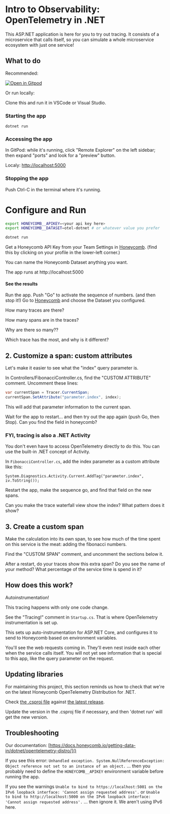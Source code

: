 # Intro to Observability: OpenTelemetry in .NET

This ASP.NET application is here for you to try out tracing.
It consists of a microservice that calls itself, so you can simulate
a whole microservice ecosystem with just one service!

## What to do

Recommended: 

[![Open in Gitpod](https://gitpod.io/button/open-in-gitpod.svg)](https://gitpod.io/#https://github.com/honeycombio/intro-to-o11y-dotnet)


Or run locally:

Clone this and run it in VSCode or Visual Studio.

### Starting the app

`dotnet run`


### Accessing the app

In GitPod: while it's running, click "Remote Explorer" on the left sidebar; then expand "ports" and look for a "preview" button.

Localy: [http://localhost:5000]()

### Stopping the app

Push Ctrl-C in the terminal where it's running.




# Configure and Run

```sh
export HONEYCOMB__APIKEY=<your api key here>
export HONEYCOMB__DATASET=otel-dotnet # or whatever value you prefer

dotnet run
```

Get a Honeycomb API Key from your Team Settings in [Honeycomb](https://ui.honeycomb.io).
(find this by clicking on your profile in the lower-left corner.)

You can name the Honeycomb Dataset anything you want.

The app runs at http://localhost:5000

#### See the results

Run the app. Push "Go" to activate the sequence of numbers. (and then stop it!)
Go to [Honeycomb](https://ui.honeycomb.io) and choose the Dataset you configured.

How many traces are there?

How many spans are in the traces?

Why are there so many??

Which trace has the most, and why is it different?

## 2. Customize a span: custom attributes

Let's make it easier to see what the "index" query parameter is.

In Controllers/FibonacciController.cs, find the "CUSTOM ATTRIBUTE" comment.
Uncomment these lines:

```csharp
var currentSpan = Tracer.CurrentSpan;
currentSpan.SetAttribute("parameter.index", index);
```

This will add that parameter information to the current span.

Wait for the app to restart... and then try out the app again (push Go, then Stop). 
Can you find the field in honeycomb?

### FYI, tracing is also a .NET Activity

You don't even have to access OpenTelemetry directly to do this.
You can use the built-in .NET concept of Activity.

In `FibonacciController.cs`, add the index parameter as a custom attribute like this:

`System.Diagnostics.Activity.Current.AddTag("parameter.index", iv.ToString());`

Restart the app, make the sequence go, and find that field on the new spans.

Can you make the trace waterfall view show the index? What pattern does it show?

## 3. Create a custom span

Make the calculation into its own span, to see how much of the time spent on
this service is the meat: adding the fibonacci numbers.

Find the "CUSTOM SPAN" comment, and uncomment the sections below it.

After a restart, do your traces show this extra span? Do you see the name of your method?
What percentage of the service time is spend in it?

## How does this work?

Autoinstrumentation!

This tracing happens with only one code change.

See the "Tracing!" comment in `Startup.cs`. That is where OpenTelemetry instrumentation is set up.

This sets up auto-instrumentation for ASP.NET Core, and configures it to send to Honeycomb
based on environment variables.

You'll see the web requests coming in. They'll even nest inside each other when the service calls itself. You will not yet
see information that is special to this app, like the query parameter on the request.

## Updating libraries

For maintaining this project, this section reminds us how to check that we're on the latest Honeycomb OpenTelemetry Distribution for .NET.

Check [the .csproj file](https://github.com/honeycombio/intro-to-o11y-dotnet/blob/main/intro-to-observability-dotnet.csproj) against [the latest release](https://github.com/honeycombio/honeycomb-opentelemetry-dotnet/releases).

Update the version in the .csproj file if necessary, and then 'dotnet run' will get the new version.

## Troubleshooting

Our documentation: [https://docs.honeycomb.io/getting-data-in/dotnet/opentelemetry-distro/]()

If you see this error: `Unhandled exception. System.NullReferenceException: Object reference not set to an instance of an object.`
... then you probably need to define the `HONEYCOMB__APIKEY` environment variable before running the app.

If you see the warnings `Unable to bind to https://localhost:5001 on the IPv6 loopback interface: 'Cannot assign requested address'.` or `Unable to bind to http://localhost:5000 on the IPv6 loopback interface: 'Cannot assign requested address'.`
... then ignore it. We aren't using IPv6 here.
